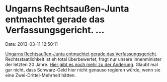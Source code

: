 Ungarns Rechtsaußen-Junta entmachtet gerade das Verfassungsgericht. \...
========================================================================

Date: 2013-03-11 12:50:11

[Ungarns Rechtsaußen-Junta entmachtet gerade das
Verfassungsgericht](http://ml.spiegel.de/article.do?id=882486).
Rechtsstaatlichkeit ist eh total überbewertet, fragt nur unsere
Innenminister der letzten 20 Jahre. [Hier gibt es noch mehr zu der
Änderung](http://ml.spiegel.de/article.do?id=887996). Glaubt mal gar
nicht, dass Schwarz-Geld hier nicht genauso regieren würde, wenn sie
eine Zwei-Drittel-Mehrheit hätten.
